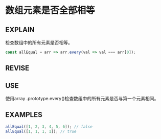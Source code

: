 # 数组元素是否全部相等

## EXPLAIN 
检查数组中的所有元素是否相等。
```javascript
const allEqual = arr => arr.every(val => val === arr[0]);
```
## REVISE
 
## USE
使用array .prototype.every()检查数组中的所有元素是否与第一个元素相同。
## EXAMPLES 
```javascript
allEqual([1, 2, 3, 4, 5, 6]); // false
allEqual([1, 1, 1, 1]); // true
```